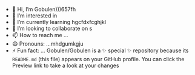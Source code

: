 - 👋 Hi, I’m Gobulen)))657fh
- 👀 I’m interested in 
- 🌱 I’m currently learning hgcfdxfcghjkl
- 💞️ I’m looking to collaborate on s
- 📫 How to reach me ...
- 😄 Pronouns: ...mhdgumkgju
- ⚡ Fun fact: ...
Gobulen/Gobulen is a ✨ special ✨ repository because its `README.md` (this file) appears on your GitHub profile.
You can click the Preview link to take a look at your changes
